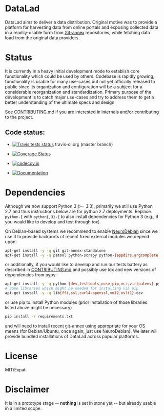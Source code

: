 # DataLad

DataLad aims to deliver a data distribution.  Original motive was to provide
a platform for harvesting data from online portals and
exposing collected data in a readily-usable form from [Git-annex]
repositories, while fetching data load from the original data providers.

# Status

It is currently in a heavy initial development mode to establish core
functionality which could be used by others.  Codebase is
rapidly growing, functionality is usable for many use-cases but not
yet officially released to public since its organization and
configuration will be a subject for a considerable reorganization and
standardization.  Primary purpose of the development is to catch major
use-cases and try to address them to get a better understanding of the
ultimate specs and design.

See [CONTRIBUTING.md](CONTRIBUTING.md) if you are interested in
internals and/or contributing to the project.

## Code status:

* [![Travis tests status](https://secure.travis-ci.org/datalad/datalad.png?branch=master)](https://travis-ci.org/datalad/datalad) travis-ci.org (master branch)

* [![Coverage Status](https://coveralls.io/repos/datalad/datalad/badge.png?branch=master)](https://coveralls.io/r/datalad/datalad)

* [![codecov.io](https://codecov.io/github/datalad/datalad/coverage.svg?branch=master)](https://codecov.io/github/datalad/datalad?branch=master)

* [![Documentation](https://readthedocs.org/projects/datalad/badge/?version=latest)](http://datalad.rtfd.org)

# Dependencies

Although we now support Python 3 (>= 3.3), primarily we still use Python 2.7
and thus instructions below are for python 2.7 deployments.  Replace `python-{` 
with `python{,3}-{` to also install dependencies for Python 3 (e.g., if you would
like to develop and test through tox).

On Debian-based systems we recommend to enable [NeuroDebian](http://neuro.debian.net)
since we use it to provide backports of recent fixed external modules we depend upon:

```sh
apt-get install -y -q git git-annex-standalone
apt-get install -y -q patool python-scrapy python-{appdirs,argcomplete,git,humanize,keyring,lxml,msgpack,mock,progressbar,rdflib,setuptools,six,sparqlwrapper}
```

or additionally, if you would like to develop and run our tests battery as
described in [CONTRIBUTING.md](CONTRIBUTING.md) and possibly use tox and new
versions of dependencies from pypy:

```sh
apt-get install -y -q python-{dev,testtools,nose,pip,vcr,virtualenv} python-tox
# Some libraries which might be needed for installing via pip
apt-get install -y -q lib{ffi,ssl,curl4-openssl,xml2,xslt1}-dev
```

or use pip to install Python modules (prior installation of those libraries listed above
might be necessary)

```sh
pip install -r requirements.txt
```

and will need to install recent git-annex using appropriate for your
OS means (for Debian/Ubuntu, once again, just use NeuroDebian).  We
later will provide bundled installations of DataLad across popular
platforms.


# License

MIT/Expat


# Disclaimer

It is in a prototype stage -- **nothing** is set in stone yet -- but
already usable in a limited scope.

[Git-annex]: http://git-annex.branchable.com
